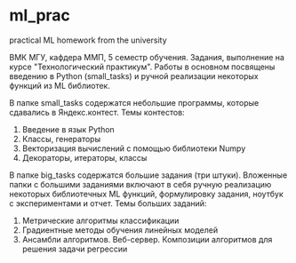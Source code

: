 # ml_prac
practical ML homework from the university

ВМК МГУ, кафдера ММП, 5 семестр обучения.
Задания, выполнение на курсе "Технологический практикум". Работы в основном посвящены введению в Python (small_tasks) и ручной реализации некоторых функций из ML библиотек.

В папке small_tasks содержатся небольшие программы, которые сдавались в Яндекс.контест. Темы контестов:

1. Введение в язык Python
2. Классы, генераторы
3. Векторизация вычислений с помощью библиотеки Numpy
4. Декораторы, итераторы, классы

В папке big_tasks содержатся большие задания (три штуки). Вложенные папки с большими заданиями включают в себя ручную реализацию некоторых библиотечных ML функций, формулировку задания, ноутбук с экспериментами и отчет. 
Темы больших заданий:
1. Метрические алгоритмы классификации
2. Градиентные методы обучения линейных моделей
3. Ансамбли алгоритмов. Веб-сервер. Композиции алгоритмов для решения задачи регрессии

